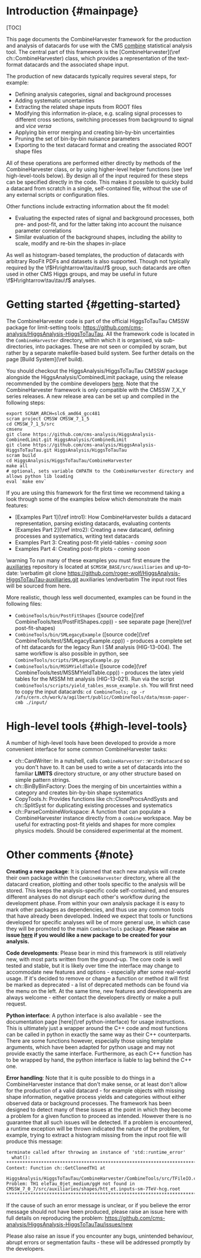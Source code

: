 Introduction {#mainpage}
========================

[TOC]

This page documents the CombineHarvester framework for the production and analysis of datacards for use with the CMS [combine](https://github.com/cms-analysis/HiggsAnalysis-CombinedLimit) statistical analysis tool. The central part of this framework is the [CombineHarvester](\ref ch::CombineHarvester) class, which provides a representation of the text-format datacards and the associated shape input.

The production of new datacards typically requires several steps, for example:

  * Defining analysis categories, signal and background processes
  * Adding systematic uncertainties
  * Extracting the related shape inputs from ROOT files
  * Modifying this information in-place, e.g. scaling signal processes to different cross sections, switching processes from background to signal and *vice versa*
  * Applying bin error merging and creating bin-by-bin uncertainties
  * Pruning the set of bin-by-bin nuisance parameters
  * Exporting to the text datacard format and creating the associated ROOT shape files

All of these operations are performed either directly by methods of the CombineHarvester class, or by using higher-level helper functions (see \ref high-level-tools below). By design all of the input required for these steps can be specified directly in the code. This makes it possible to quickly build a datacard from scratch in a single, self-contained file, without the use of any external scripts or configuration files.

Other functions include extracting information about the fit model:

  * Evaluating the expected rates of signal and background processes, both pre- and post-fit, and for the latter taking into account the nuisance parameter correlations
  * Similar evaluation of the background shapes, including the ability to scale, modify and re-bin the shapes in-place

As well as histogram-based templates, the production of datacards with arbitrary RooFit PDFs and datasets is also supported. Though not typically required by the \f$H\rightarrow\tau\tau\f$ group, such datacards are often used in other CMS Higgs groups, and may be useful in future \f$H\rightarrow\tau\tau\f$ analyses.

Getting started {#getting-started}
==================================
The CombineHarvester code is part of the official HiggsToTauTau CMSSW package for limit-setting tools: https://github.com/cms-analysis/HiggsAnalysis-HiggsToTauTau. All the framework code is located in the `CombineHarvester` directory, within which it is organised, via sub-directories, into packages. These are not seen or compiled by scram, but rather by a separate makefile-based build system. See further details on the page [Build System](\ref build).

You should checkout the HiggsAnalysis/HiggsToTauTau CMSSW package alongside the HiggsAnalysis/CombinedLimit package, using the release recommended by the combine developers [here](https://twiki.cern.ch/twiki/bin/viewauth/CMS/SWGuideHiggsAnalysisCombinedLimit#SLC6_release). Note that the CombineHarvester framework is only compatible with the CMSSW 7_X_Y series releases. A new release area can be set up and compiled in the following steps:

    export SCRAM_ARCH=slc6_amd64_gcc481
    scram project CMSSW CMSSW_7_1_5
    cd CMSSW_7_1_5/src
    cmsenv
    git clone https://github.com/cms-analysis/HiggsAnalysis-CombinedLimit.git HiggsAnalysis/CombinedLimit
    git clone https://github.com/cms-analysis/HiggsAnalysis-HiggsToTauTau.git HiggsAnalysis/HiggsToTauTau
    scram build
    cd HiggsAnalysis/HiggsToTauTau/CombineHarvester
    make all
    # optional, sets variable CHPATH to the CombineHarvester directory and allows python lib loading
    eval `make env`

If you are using this framework for the first time we recommend taking a look through some of the examples below which demonstrate the main features:

  * [Examples Part 1](\ref intro1): How CombineHarvester builds a datacard representation, parsing existing datacards, evaluating contents
  * [Examples Part 2](\ref intro2): Creating a new datacard, defining processes and systematics, writing text datacards
  * Examples Part 3: Creating post-fit yield-tables - *coming soon*
  * Examples Part 4: Creating post-fit plots - *coming soon*

\warning To run many of these examples you must first ensure the [auxiliaries](https://github.com/roger-wolf/HiggsAnalysis-HiggsToTauTau-auxiliaries) repository is located at `$CMSSW_BASE/src/auxiliaries` and up-to-date:
\verbatim
git clone https://github.com/roger-wolf/HiggsAnalysis-HiggsToTauTau-auxiliaries.git auxiliaries \endverbatim
The input root files will be sourced from here.

More realistic, though less well documented, examples can be found in the following files:
  * `CombineTools/bin/PostFitShapes` ([source code](\ref CombineTools/test/PostFitShapes.cpp)) - see separate page [here](\ref post-fit-shapes)
  * `CombineTools/bin/SMLegacyExample` ([source code](\ref CombineTools/test/SMLegacyExample.cpp)) - produces a complete set of htt datacards for the legacy Run I SM analysis (HIG-13-004). The same workflow is also possible in python, see `CombineTools/scripts/SMLegacyExample.py`
  * `CombineTools/bin/MSSMYieldTable` ([source code](\ref CombineTools/test/MSSMYieldTable.cpp)) - produces the latex yield tables for the MSSM htt analysis (HIG-13-021). Run via the script `CombineTools/scripts/yield_tables_mssm_example.sh`. You will first need to copy the input datacards: `cd CombineTools; cp -r /afs/cern.ch/work/a/agilbert/public/CombineTools/data/mssm-paper-cmb ./input/`

High-level tools {#high-level-tools}
====================================
A number of high-level tools have been developed to provide a more convenient interface for some common CombineHarvester tasks:

  * ch::CardWriter: In a nutshell, calls `CombineHarvester::WriteDatacard` so you don't have to. It can be used to write a set of datacards into the familiar **LIMITS** directory structure, or any other structure based on simple pattern strings.
  * ch::BinByBinFactory: Does the merging of bin uncertainties within a category and creates bin-by-bin shape systematics
  * CopyTools.h: Provides functions like ch::CloneProcsAndSysts and ch::SplitSyst for duplicating existing processes and systematics
  * ch::ParseCombineWorkspace: A function that can populate a CombineHarvester instance directly from a `combine` workspace. May be useful for extracting post-fit yields and shapes for more complex physics models. Should be considered experimental at the moment.

Other comments {#note}
======================
**Creating a new package**: It is planned that each new analysis will create their own package within the `CombineHarvester` directory, where all the datacard creation, plotting and other tools specific to the analysis will be stored. This keeps the analysis-specific code self-contained, and ensures different analyses do not disrupt each other's workflow during the development phase. From within your own analysis package it is easy to mark other packages as dependencies, and thus use any common tools that have already been developed. Indeed we expect that tools or functions developed for specific analyses will be of more general use, in which case they will be promoted to the main `CombineTools` package. **Please raise an issue [here](https://github.com/cms-analysis/HiggsAnalysis-HiggsToTauTau/issues/new) if you would like a new package to be created for your analysis.**

**Code developments**: Please bear in mind this framework is still relatively new, with most parts written from the ground-up. The core code is well tested and stable, but it is likely over time the interface may change to accommodate new features and options -  especially after some real-world usage. If it's decided to remove or change a function or method it will first be marked as deprecated - a list of deprecated methods can be found via the menu on the left. At the same time, new features and developments are always welcome - either contact the developers directly or make a pull request.

**Python interface**: A python interface is also available - see the documentation page [here](\ref python-interface) for usage instructions. This is ultimately just a wrapper around the C++ code and most functions can be called in python in exactly the same way as their C++ counterparts. There are some functions however, especially those using template arguments, which have been adapted for python usage and may not provide exactly the same interface. Furthermore, as each C++ function has to be wrapped by hand, the python interface is liable to lag behind the C++ one.

**Error handling**: Note that it is quite possible to do things in a CombineHarvester instance that don't make sense, or at least don't allow for the production of a valid datacard - for example objects with missing shape information, negative process yields and categories without either observed data or background processes. The framework has been designed to detect many of these issues at the point in which they become a problem for a given function to proceed as intended. However there is no guarantee that all such issues will be detected. If a problem is encountered, a runtime exception will be thrown indicated the nature of the problem, for example, trying to extract a histogram missing from the input root file will produce this message:

    terminate called after throwing an instance of 'std::runtime_error'
      what():
    *******************************************************************************
    Context: Function ch::GetClonedTH1 at
      HiggsAnalysis/HiggsToTauTau/CombineHarvester/CombineTools/src/TFileIO.cc:21
    Problem: TH1 eleTau_0jet_medium/ggH not found in CMSSW_7_0_7/src/auxiliaries/shapes/htt_et.inputs-sm-7TeV-hcg.root
    *******************************************************************************

If the cause of such an error message is unclear, or if you believe the error message should not have been produced, please raise an issue here with full details on reproducing the problem: https://github.com/cms-analysis/HiggsAnalysis-HiggsToTauTau/issues/new

Please also raise an issue if you encounter any bugs, unintended behaviour, abrupt errors or segmentation faults - these will be addressed promptly by the developers.

